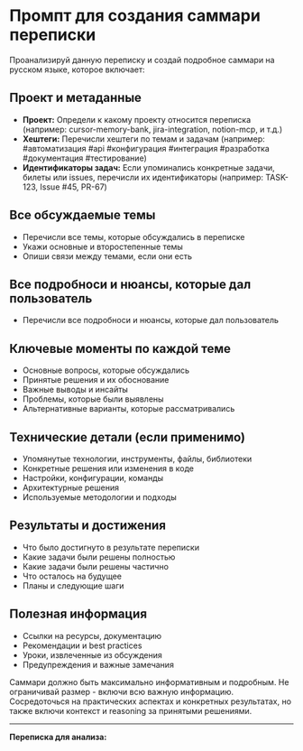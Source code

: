 # Промпт для создания саммари переписки

Проанализируй данную переписку и создай подробное саммари на русском языке, которое включает:

## Проект и метаданные
- **Проект:** Определи к какому проекту относится переписка (например: cursor-memory-bank, jira-integration, notion-mcp, и т.д.)
- **Хештеги:** Перечисли хештеги по темам и задачам (например: #автоматизация #api #конфигурация #интеграция #разработка #документация #тестирование)
- **Идентификаторы задач:** Если упоминались конкретные задачи, билеты или issues, перечисли их идентификаторы (например: TASK-123, Issue #45, PR-67)

## Все обсуждаемые темы
- Перечисли все темы, которые обсуждались в переписке
- Укажи основные и второстепенные темы
- Опиши связи между темами, если они есть

## Все подробноси и нюансы, которые дал пользователь
- Перечисли все подробноси и нюансы, которые дал пользователь

## Ключевые моменты по каждой теме
- Основные вопросы, которые обсуждались
- Принятые решения и их обоснование
- Важные выводы и инсайты
- Проблемы, которые были выявлены
- Альтернативные варианты, которые рассматривались

## Технические детали (если применимо)
- Упомянутые технологии, инструменты, файлы, библиотеки
- Конкретные решения или изменения в коде
- Настройки, конфигурации, команды
- Архитектурные решения
- Используемые методологии и подходы

## Результаты и достижения
- Что было достигнуто в результате переписки
- Какие задачи были решены полностью
- Какие задачи были решены частично
- Что осталось на будущее
- Планы и следующие шаги

## Полезная информация
- Ссылки на ресурсы, документацию
- Рекомендации и best practices
- Уроки, извлеченные из обсуждения
- Предупреждения и важные замечания

Саммари должно быть максимально информативным и подробным. Не ограничивай размер - включи всю важную информацию. Сосредоточься на практических аспектах и конкретных результатах, но также включи контекст и reasoning за принятыми решениями.

---

**Переписка для анализа:** 